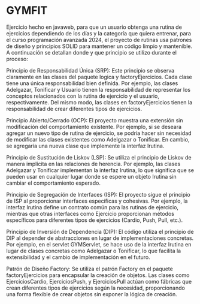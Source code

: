 # GYMFIT
Ejercicio hecho en javaweb, para que un usuario obtenga una rutina de ejercicios dependiendo de los días y la categoría que quiera entrenar, para el curso programación avanzada 2024, el proyecto de rutinas usa patrones de diseño y principios SOLID para mantener un código limpio y mantenible. A continuación se detallan donde y que principio se utilizo durante el proceso:

Principio de Responsabilidad Única (SRP): Este principio se observa claramente en las clases del paquete logica y factoryEjercicios. Cada clase tiene una única responsabilidad bien definida. Por ejemplo, las clases Adelgazar, Tonificar y Usuario tienen la responsabilidad de representar los conceptos relacionados con la rutina de ejercicio y el usuario, respectivamente. Del mismo modo, las clases en factoryEjercicios tienen la responsabilidad de crear diferentes tipos de ejercicios.

Principio Abierto/Cerrado (OCP): El proyecto muestra una extensión sin modificación del comportamiento existente. Por ejemplo, si se deseara agregar un nuevo tipo de rutina de ejercicio, se podría hacer sin necesidad de modificar las clases existentes como Adelgazar o Tonificar. En cambio, se agregaría una nueva clase que implemente la interfaz Irutina.

Principio de Sustitución de Liskov (LSP): Se utiliza el principio de Liskov de manera implícita en las relaciones de herencia. Por ejemplo, las clases Adelgazar y Tonificar implementan la interfaz Irutina, lo que significa que se pueden usar en cualquier lugar donde se espere un objeto Irutina sin cambiar el comportamiento esperado.

Principio de Segregación de Interfaces (ISP): El proyecto sigue el principio de ISP al proporcionar interfaces específicas y cohesivas. Por ejemplo, la interfaz Irutina define un contrato común para las rutinas de ejercicio, mientras que otras interfaces como Ejercicio proporcionan métodos específicos para diferentes tipos de ejercicios (Cardio, Push, Pull, etc.).

Principio de Inversión de Dependencia (DIP): El código utiliza el principio de DIP al depender de abstracciones en lugar de implementaciones concretas. Por ejemplo, en el servlet GYMServlet, se hace uso de la interfaz Irutina en lugar de clases concretas como Adelgazar o Tonificar, lo que facilita la extensibilidad y el cambio de implementación en el futuro.

Patrón de Diseño Factory: Se utiliza el patrón Factory en el paquete factoryEjercicios para encapsular la creación de objetos. Las clases como EjerciciosCardio, EjerciciosPush, y EjerciciosPull actúan como fábricas que crean diferentes tipos de ejercicios según la necesidad, proporcionando una forma flexible de crear objetos sin exponer la lógica de creación.
